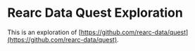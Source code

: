 # Rearc Data Quest Exploration

This is an exploration of [https://github.com/rearc-data/quest](https://github.com/rearc-data/quest).
